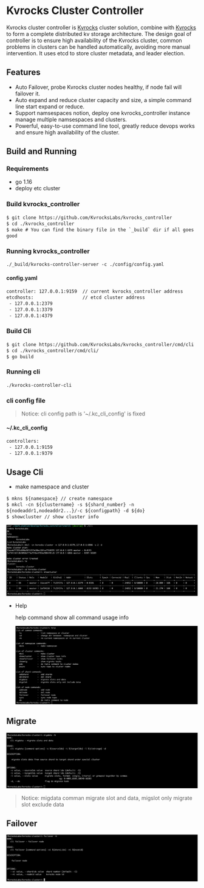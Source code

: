 # Kvrocks Cluster Controller
Kvrocks cluster controller is [Kvrocks](https://github.com/apache/incubator-kvrocks#---) cluster solution, combine with [Kvrocks](https://github.com/apache/incubator-kvrocks#---) to form a complete distributed kv storage architecture. The design goal of controller is to ensure high availability of the Kvrocks cluster, common problems in clusters can be handled automatically, avoiding more manual intervention. 
It uses etcd to store cluster metadata, and leader election.

## Features

* Auto Failover, probe Kvrocks cluster nodes healthy, if node fail will failover it.
* Auto expand and reduce cluster capacity and size, a simple command line start expand or reduce.
* Support namsespaces notion, deploy one kvrocks_controller instance manage multiple namsespaces and clusters.
* Powerful, easy-to-use command line tool, greatly reduce devops works and ensure high availability of the cluster.

## Build and Running

### Requirements

* go 1.16
* deploy etc cluster

### Build kvrocks_controller

```shell
$ git clone https://github.com/KvrocksLabs/kvrocks_controller
$ cd ./kvrocks_controller
$ make # You can find the binary file in the `_build` dir if all goes good
```

### Running kvrocks_controller

```
./_build/kvrocks-controller-server -c ./config/config.yaml
```

#### config.yaml

```
controller: 127.0.0.1:9159  // current kvrocks_controller address
etcdhosts:                  // etcd cluster address
 - 127.0.0.1:2379
 - 127.0.0.1:3379
 - 127.0.0.1:4379
```

### Build Cli

```
$ git clone https://github.com/KvrocksLabs/kvrocks_controller/cmd/cli
$ cd ./kvrocks_controller/cmd/cli/
$ go build
```

### Running cli

```
./kvrocks-controller-cli
```

### cli config file

> Notice: cli config path is '~/.kc_cli_config' is fixed

#### ~/.kc_cli_config

```
controllers:
 - 127.0.0.1:9159
 - 127.0.0.1:9379
```

## Usage Cli

* make namespace and cluster

```
$ mkns ${namespace} // create namespace
$ mkcl -cn ${clustername} -s ${shard_number} -n ${nodeaddr1,nodeaddr2...}/-c ${configpath} -d ${do}
$ showcluster // show cluster info
```

![initcluster](./doc/images/init_cluster.png)

* Help

  help command show all command usage info

  ![help](./doc/images/help.png) 

## Migrate

![migdata](./doc/images/migdata.png)

> Notice: migdata comman migrate slot and data, migslot only migrate slot exclude data

## Failover

![failover](./doc/images/failover.png)
